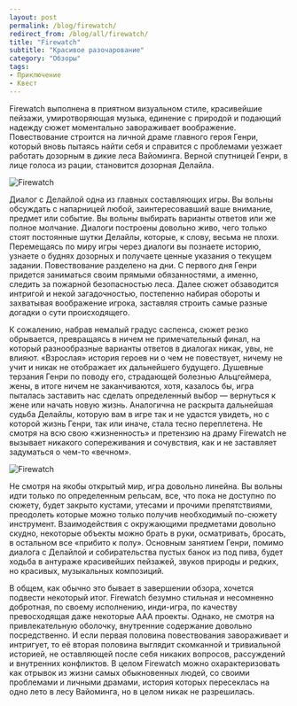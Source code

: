 ```yaml
---
layout: post
permalink: /blog/firewatch/
redirect_from: /blog/all/firewatch/
title: "Firewatch"
subtitle: "Красивое разочарование"
category: "Обзоры"
tags:
- Приключение
- Квест
---
```


Firewatch выполнена в приятном визуальном стиле, красивейшие пейзажи, умиротворяющая музыка, единение с природой и подающий надежду сюжет моментально завораживает воображение. Повествование строится на личной драме главного героя Генри, который вновь пытаясь найти себя и справится с проблемами уезжает работать дозорным в дикие леса Вайоминга. Верной спутницей Генри, в лице голоса из рации, становится дозорная Делайла.

![Firewatch](http://i.imgur.com/yxZJXKU.jpg)

Диалог с Делайлой одна из главных составляющих игры. Вы вольны обсуждать с напарницей любой, заинтересовавший ваше внимание, предмет или событие. Вы вольны выбирать варианты ответов или же полное молчание. Диалоги построены довольно живо, чего только стоят постоянные шутки Делайлы, которые, к слову, весьма не плохи. Перемещаясь по миру игры через диалоги вы познаете историю, узнаете о буднях дозорных и получаете ценные указания о текущем задании. Повествование разделено на дни. С первого дня Генри придется заниматься своим прямыми обязанностями, а именно, следить за пожарной безопасностью леса. Далее сюжет обзаводится интригой и некой загадочностью, постепенно набирая обороты и захватывая воображение игрока, заставляя строить самые разные догадки о сути происходящего.

К сожалению, набрав немалый градус саспенса, сюжет резко обрывается, превращаясь в ничем не примечательный финал, на который разнообразные варианты ответов в диалогах никак, увы, не влияют. «Взрослая» история героев ни о чем не повествует, ничему не учит и никак не отображает их дальнейшего будущего. Душевные терзания Генри по поводу его, страдающей болезнью Альцгеймера, жены, в итоге ничем не заканчиваются, хотя, казалось бы, игра пыталась заставить нас сделать определенный выбор — вернуться к жене или начать новую жизнь. Аналогична не раскрыта дальнейшая судьба Делайлы, которую вам в игре так и не удастся увидеть, но с которой жизнь Генри, так или иначе, стала тесно переплетена. Не смотря на всю свою «жизненность» и претензию на драму Firewatch не вызывает никакого сопереживания и сочувствия, как и не заставляет задуматься о чем-то «вечном».

![Firewatch](http://i.imgur.com/fss17kj.jpg)

Не смотря на якобы открытый мир, игра довольно линейна. Вы вольны идти только по определенным рельсам, все, что пока не доступно по сюжету, будет закрыто кустами, утесами и прочими препятствиями, преодолеть которые можно только получив необходимый по-сюжету инструмент. Взаимодействия с окружающими предметами довольно скудно, некоторые объекты можно брать в руки, осматривать, бросать, в остальном все «прибито к полу». Основным занятием Генри, помимо диалога с Делайлой и собирательства пустых банок из под пива, будет ходьба в антураже красивейших пейзажей, звуков природы и редких, но красивых, музыкальных композиций.

В общем, как обычно это бывает в завершении обзора, хочется подвести некоторый итог. Firewatch безумно стильная и несомненно добротная, по своему исполнению, инди-игра, по качеству превосходящая даже некоторые ААА проекты. Однако, не смотря на привлекательную оболочку, внутренние содержание довольно посредственно. И если первая половина повествования завораживает и интригует, то её вторая половина выглядит скомканной и тривиальной историей, не оставляющей после себя никаких вопросов, рассуждений и внутренних конфликтов. В целом Firewatch можно охарактеризовать как отрывок из жизни самых обыкновенных людей, со своими проблемами и личными драмами, история которых пересеклась на одно лето в лесу Вайоминга, но в целом никак не разрешилась.